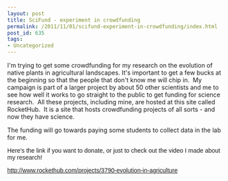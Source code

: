 ```yaml
---
layout: post
title: SciFund - experiment in crowdfunding
permalink: /2011/11/01/scifund-experiment-in-crowdfunding/index.html
post_id: 635
tags: 
- Uncategorized
---
```


I'm trying to get some crowdfunding for my research on the evolution of native plants in agricultural landscapes. It's important to get a few bucks at the beginning so that the people that don't know me will chip in.  My campaign is part of a larger project by about 50 other scientists and me to see how well it works to go straight to the public to get funding for science research.  All these projects, including mine, are hosted at this site called RocketHub.  It is a site that hosts crowdfunding projects of all sorts - and now they have science.

The funding will go towards paying some students to collect data in the lab for me.

<span style="font-family:arial, sans-serif;">Here's the link if you want to donate, or just to check out the video I made about my research!</span>

<span style="font-family:arial, sans-serif;"><a href="http://www.rockethub.com/projects/3790-evolution-in-agriculture">http://www.rockethub.com/projects/3790-evolution-in-agriculture</a> </span>